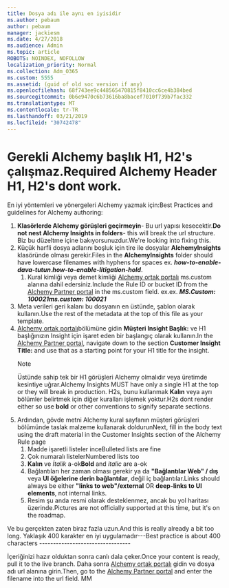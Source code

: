 ```yaml
---
title: Dosya adı ile aynı en iyisidir
ms.author: pebaum
author: pebaum
manager: jackiesm
ms.date: 4/27/2018
ms.audience: Admin
ms.topic: article
ROBOTS: NOINDEX, NOFOLLOW
localization_priority: Normal
ms.collection: Adm_O365
ms.custom: 5555
ms.assetid: (guid of old soc version if any)
ms.openlocfilehash: 68f743ee9c448565470815f8410cc6ce4b384bed
ms.sourcegitcommit: 0b6e9470c6b73616ba8bacef7010f739b7fac332
ms.translationtype: MT
ms.contentlocale: tr-TR
ms.lasthandoff: 03/21/2019
ms.locfileid: "30742478"
---
```

# <a name="required-alchemy-header-h1-h2s-dont-work"></a><span data-ttu-id="57e9b-102">Gerekli Alchemy başlık H1, H2's çalışmaz.</span><span class="sxs-lookup"><span data-stu-id="57e9b-102">Required Alchemy Header H1, H2's dont work.</span></span>
<span data-ttu-id="57e9b-103">En iyi yöntemleri ve yönergeleri Alchemy yazmak için:</span><span class="sxs-lookup"><span data-stu-id="57e9b-103">Best Practices and guidelines for Alchemy authoring:</span></span>

1. <span data-ttu-id="57e9b-104">**Klasörlerde Alchemy görüşleri geçirmeyin**- Bu url yapısı kesecektir.</span><span class="sxs-lookup"><span data-stu-id="57e9b-104">**Do not nest Alchemy Insights in folders**- this will break the url structure.</span></span> <span data-ttu-id="57e9b-105">Biz bu düzeltme içine bakıyorsunuzdur.</span><span class="sxs-lookup"><span data-stu-id="57e9b-105">We're looking into fixing this.</span></span>
1. <span data-ttu-id="57e9b-106">Küçük harfli dosya adlarını boşluk için tire ile dosyalar **AlchemyInsights** klasöründe olması gerekir.</span><span class="sxs-lookup"><span data-stu-id="57e9b-106">Files in the **AlchemyInsights** folder should have lowercase filenames with hyphens for spaces ex.</span></span> <span data-ttu-id="57e9b-107">***how-to-enable-dava-tutun***.</span><span class="sxs-lookup"><span data-stu-id="57e9b-107">***how-to-enable-litigation-hold***.</span></span>
    1. <span data-ttu-id="57e9b-108">Kural kimliği veya demet kimliği [Alchemy ortak portalı](https://alchemyportal.azurewebsites.net) ms.custom alanına dahil edersiniz.</span><span class="sxs-lookup"><span data-stu-id="57e9b-108">Include the Rule ID or bucket ID from the [Alchemy Partner portal](https://alchemyportal.azurewebsites.net) in the ms.custom field.</span></span> <span data-ttu-id="57e9b-109">ex.</span><span class="sxs-lookup"><span data-stu-id="57e9b-109">ex.</span></span> <span data-ttu-id="57e9b-110">***MS.Custom: 100021***</span><span class="sxs-lookup"><span data-stu-id="57e9b-110">***ms.custom: 100021***</span></span>
1. <span data-ttu-id="57e9b-111">Meta verileri geri kalanı bu dosyanın en üstünde, şablon olarak kullanın.</span><span class="sxs-lookup"><span data-stu-id="57e9b-111">Use the rest of the metadata at the top of this file as your template.</span></span>
1. <span data-ttu-id="57e9b-112">[Alchemy ortak portalı](https://alchemyportal.azurewebsites.net)bölümüne gidin **Müşteri Insight Başlık:** ve H1 başlığınızın Insight için işaret eden bir başlangıç olarak kullanın.</span><span class="sxs-lookup"><span data-stu-id="57e9b-112">In the [Alchemy Partner portal](https://alchemyportal.azurewebsites.net), navigate down to the section **Customer Insight Title:** and use that as a starting point for your H1 title for the insight.</span></span> 
    > [!NOTE]
    > <span data-ttu-id="57e9b-113">Üstünde sahip tek bir H1 görüşleri Alchemy olmalıdır veya üretimde kesintiye uğrar.</span><span class="sxs-lookup"><span data-stu-id="57e9b-113">Alchemy Insights MUST have only a single H1 at the top or they will break in production.</span></span> <span data-ttu-id="57e9b-114">H2s, bunu kullanmak **Kalın** veya ayrı bölümler belirtmek için diğer kuralları işlemek yoktur.</span><span class="sxs-lookup"><span data-stu-id="57e9b-114">H2s dont render either so use **bold** or other conventions to signify separate sections.</span></span>
1. <span data-ttu-id="57e9b-115">Ardından, gövde metni Alchemy kural sayfanın müşteri görüşleri bölümünde taslak malzeme kullanarak doldurun</span><span class="sxs-lookup"><span data-stu-id="57e9b-115">Next, fill in the body text using the draft material in the Customer Insights section of the Alchemy Rule page</span></span>
    1. <span data-ttu-id="57e9b-116">Madde işaretli listeler ince</span><span class="sxs-lookup"><span data-stu-id="57e9b-116">Bulleted lists are fine</span></span>
    1. <span data-ttu-id="57e9b-117">Çok numaralı listeler</span><span class="sxs-lookup"><span data-stu-id="57e9b-117">Numbered lists too</span></span>
    1. <span data-ttu-id="57e9b-118">**Kalın** ve *İtalik* a-ok</span><span class="sxs-lookup"><span data-stu-id="57e9b-118">**Bold** and *italic* are a-ok</span></span>
    1. <span data-ttu-id="57e9b-119">Bağlantıları her zaman olması gerekir ya da **"Bağlantılar Web" / dış** veya **UI öğelerine derin bağlantılar**, değil iç bağlantılar.</span><span class="sxs-lookup"><span data-stu-id="57e9b-119">Links should always be either **"links to web"/external** OR **deep-links to UI elements**, not internal links.</span></span>
    1. <span data-ttu-id="57e9b-120">Resim şu anda resmi olarak desteklenmez, ancak bu yol haritası üzerinde.</span><span class="sxs-lookup"><span data-stu-id="57e9b-120">Pictures are not officially supported at this time, but it's on the roadmap.</span></span>

<span data-ttu-id="57e9b-121">Ve bu gerçekten zaten biraz fazla uzun.</span><span class="sxs-lookup"><span data-stu-id="57e9b-121">And this is really already a bit too long.</span></span> <span data-ttu-id="57e9b-122">Yaklaşık 400 karakter en iyi uygulamadır---</span><span class="sxs-lookup"><span data-stu-id="57e9b-122">Best practice is about 400 characters ---------------------------------</span></span>

<span data-ttu-id="57e9b-123">İçeriğinizi hazır olduktan sonra canlı dala çeker.</span><span class="sxs-lookup"><span data-stu-id="57e9b-123">Once your content is ready, pull it to the live branch.</span></span> <span data-ttu-id="57e9b-124">Daha sonra [Alchemy ortak portalı](https://alchemyportal.azurewebsites.net) gidin ve dosya adı url alanına girin.</span><span class="sxs-lookup"><span data-stu-id="57e9b-124">Then, go to the [Alchemy Partner portal](https://alchemyportal.azurewebsites.net) and enter the filename into the url field.</span></span> <span data-ttu-id="57e9b-125">M</span><span class="sxs-lookup"><span data-stu-id="57e9b-125">M</span></span>